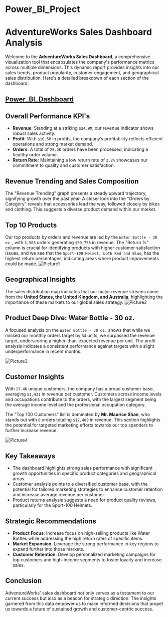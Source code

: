 # Power_BI_Project 

# AdventureWorks Sales Dashboard Analysis

Welcome to the **AdventureWorks Sales Dashboard**, a comprehensive visualization tool that encapsulates the company's performance metrics across multiple dimensions. This dynamic report provides insights into our sales trends, product popularity, customer engagement, and geographical sales distribution. Here's a detailed breakdown of each section of the dashboard: 

##  [Power_BI_Dashboard](https://app.powerbi.com/groups/me/reports/40fb9e50-7e5d-4fc2-b793-8072e87236f0/ReportSection0286cbd1a500275010a7?experience=power-bi)

## Overall Performance KPI's

- **Revenue**: Standing at a striking `$24.9M`, our revenue indicator shows robust sales activity.
- **Profit**: With `$10.5M` in profits, the company’s profitability reflects efficient operations and strong market demand.
- **Orders**: A total of `25.2K` orders have been processed, indicating a healthy order volume.
- **Return Rate**: Maintaining a low return rate of `2.2%` showcases our commitment to quality and customer satisfaction.

## Revenue Trending and Sales Composition

The "Revenue Trending" graph presents a steady upward trajectory, signifying growth over the past year. A closer look into the "Orders by Category" reveals that accessories lead the way, followed closely by bikes and clothing. This suggests a diverse product demand within our market.

## Top 10 Products

Our top products by orders and revenue are led by the `Water Bottle - 30 oz.`, with `3,983` orders generating `$39,755` in revenue. The "Return %" column is crucial for identifying products with higher customer satisfaction issues, and we see that the `Sport-100 Helmet, both Red and Blue`, has the highest return percentages, indicating areas where product improvements could be made.
![Picture1](https://github.com/hbuddana/Power_BI_Project/assets/65592890/f0621de2-e000-4fbb-979f-cf1e7ad35109)

## Geographical Insights

The sales distribution map indicates that our major revenue streams come from the **United States, the United Kingdom, and Australia**, highlighting the importance of these markets to our global sales strategy.
![Picture2](https://github.com/hbuddana/Power_BI_Project/assets/65592890/bfb630f5-4468-478f-bec9-d0bd002dc2ce)

## Product Deep Dive: Water Bottle - 30 oz.

A focused analysis on the `Water Bottle - 30 oz.` shows that while we missed our monthly orders target by `34` units, we surpassed the revenue target, underscoring a higher-than-expected revenue per unit. The profit analysis indicates a consistent performance against targets with a slight underperformance in recent months.

![Picture3](https://github.com/hbuddana/Power_BI_Project/assets/65592890/12e63ea8-d17b-46a3-b41c-f285ada5f9d2)

## Customer Insights

With `17.4K` unique customers, the company has a broad customer base, averaging `$1,431` in revenue per customer. Customers across income levels and occupations contribute to the orders, with the largest segment being the average income level and the professional occupation category.

The "Top 100 Customers" list is dominated by **Mr. Maurice Shan**, who stands out with `6` orders totaling `$12,408` in revenue. This section highlights the potential for targeted marketing efforts towards our top spenders to further increase revenue.

![Picture4](https://github.com/hbuddana/Power_BI_Project/assets/65592890/3356da8c-6a8e-4ee2-86c2-c85a96b21fdc)

## Key Takeaways

- The dashboard highlights strong sales performance with significant growth opportunities in specific product categories and geographical areas.
- Customer analysis points to a diversified customer base, with the potential for tailored marketing strategies to enhance customer retention and increase average revenue per customer.
- Product returns analysis suggests a need for product quality reviews, particularly for the Sport-100 Helmets.

## Strategic Recommendations

- **Product Focus**: Increase focus on high-selling products like Water Bottles while addressing the high return rates of specific items.
- **Market Expansion**: Leverage the strong performance in key regions to expand further into those markets.
- **Customer Retention**: Develop personalized marketing campaigns for top customers and high-income segments to foster loyalty and increase sales.

## Conclusion

AdventureWorks' sales dashboard not only serves as a testament to our current success but also as a beacon for strategic direction. The insights garnered from this data empower us to make informed decisions that propel us towards a future of sustained growth and customer-centric success.
